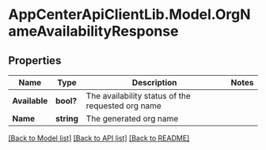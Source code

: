 # AppCenterApiClientLib.Model.OrgNameAvailabilityResponse
## Properties

Name | Type | Description | Notes
------------ | ------------- | ------------- | -------------
**Available** | **bool?** | The availability status of the requested org name | 
**Name** | **string** | The generated org name | 

[[Back to Model list]](../README.md#documentation-for-models) [[Back to API list]](../README.md#documentation-for-api-endpoints) [[Back to README]](../README.md)

